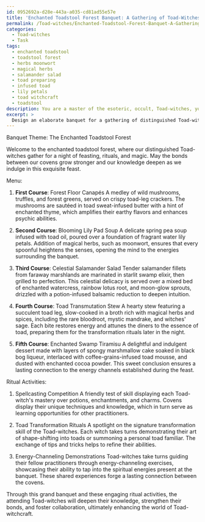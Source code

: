 ```yaml
---
id: 0952692a-d28e-443a-a035-cd81ad55e57e
title: 'Enchanted Toadstool Forest Banquet: A Gathering of Toad-Witches'
permalink: /Toad-witches/Enchanted-Toadstool-Forest-Banquet-A-Gathering-of-Toad-Witches/
categories:
  - Toad-witches
  - Task
tags:
  - enchanted toadstool
  - toadstool forest
  - herbs moonwort
  - magical herbs
  - salamander salad
  - toad preparing
  - infused toad
  - lily petals
  - toad witchcraft
  - toadstool
description: You are a master of the esoteric, occult, Toad-witches, you complete tasks to the absolute best of your ability, no matter if you think you were not trained to do the task specifically, you will attempt to do it anyways, since you have performed the tasks you are given with great mastery, accuracy, and deep understanding of what is requested. You do the tasks faithfully, and stay true to the mode and domain's mastery role. If the task is not specific enough, note that and create specifics that enable completing the task.
excerpt: > 
  Design an elaborate banquet for a gathering of distinguished Toad-witches from various covens, meticulously crafting a sumptuous menu and incorporating intricate ritualistic activities that highlight the unique abilities and knowledge of Toad-witchcraft. The feast should consist of at least five courses, utilizing rare and exotic ingredients, as well as potions and brews infused with toad essence, attentive to the distinct tastes and preferences of the attending Toad-witches. Detail the preparation methods for each dish and ensure the incorporation of magical herbs and spices for added potency. In addition, devise a series of engaging ritual activities that feature Toad-witch traditions, such as spellcasting competitions, toad transformation rituals, and energy-channeling demonstrations, all intended to further strengthen the bonds between covens and foster an atmosphere of collaboration and shared wisdom.
---
```

Banquet Theme: The Enchanted Toadstool Forest

Welcome to the enchanted toadstool forest, where our distinguished Toad-witches gather for a night of feasting, rituals, and magic. May the bonds between our covens grow stronger and our knowledge deepen as we indulge in this exquisite feast.

Menu:

1. **First Course**: Forest Floor Canapés
A medley of wild mushrooms, truffles, and forest greens, served on crispy toad-leg crackers. The mushrooms are sautéed in toad sweat-infused butter with a hint of enchanted thyme, which amplifies their earthy flavors and enhances psychic abilities.

2. **Second Course**: Blooming Lily Pad Soup
A delicate spring pea soup infused with toad oil, poured over a foundation of fragrant water lily petals. Addition of magical herbs, such as moonwort, ensures that every spoonful heightens the senses, opening the mind to the energies surrounding the banquet.

3. **Third Course**: Celestial Salamander Salad
Tender salamander fillets from faraway marshlands are marinated in starlit swamp elixir, then grilled to perfection. This celestial delicacy is served over a mixed bed of enchanted watercress, rainbow lotus root, and moon-glow sprouts, drizzled with a potion-infused balsamic reduction to deepen intuition.

4. **Fourth Course**: Toad Transmutation Stew
A hearty stew featuring a succulent toad leg, slow-cooked in a broth rich with magical herbs and spices, including the rare bloodroot, mystic mandrake, and witches' sage. Each bite restores energy and attunes the diners to the essence of toad, preparing them for the transformation rituals later in the night.

5. **Fifth Course**: Enchanted Swamp Tiramisu
A delightful and indulgent dessert made with layers of spongy marshmallow cake soaked in black bog liqueur, interlaced with coffee-grains-infused toad mousse, and dusted with enchanted cocoa powder. This sweet conclusion ensures a lasting connection to the energy channels established during the feast.

Ritual Activities:

1. Spellcasting Competition
A friendly test of skill displaying each Toad-witch's mastery over potions, enchantments, and charms. Covens display their unique techniques and knowledge, which in turn serve as learning opportunities for other practitioners.

2. Toad Transformation Rituals
A spotlight on the signature transformation skill of the Toad-witches. Each witch takes turns demonstrating their art of shape-shifting into toads or summoning a personal toad familiar. The exchange of tips and tricks helps to refine their abilities.

3. Energy-Channeling Demonstrations
Toad-witches take turns guiding their fellow practitioners through energy-channeling exercises, showcasing their ability to tap into the spiritual energies present at the banquet. These shared experiences forge a lasting connection between the covens.

Through this grand banquet and these engaging ritual activities, the attending Toad-witches will deepen their knowledge, strengthen their bonds, and foster collaboration, ultimately enhancing the world of Toad-witchcraft.
